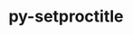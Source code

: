 ---
title: "py-setproctitle"
layout: cache
categories: [package, develop]
meta: {"compilers": ["gcc@=11.4.0", "gcc@=9.4.0", "oneapi@=2024.2.1"], "num_specs": 21, "num_specs_by_stack": {"e4s": 6, "e4s-neoverse-v2": 6, "e4s-neoverse_v1": 2, "e4s-oneapi": 6, "e4s-power": 1, "root": 21}, "oss": ["ubuntu20.04", "ubuntu22.04"], "platforms": ["linux"], "stacks": ["e4s", "e4s-neoverse-v2", "e4s-neoverse_v1", "e4s-oneapi", "e4s-power", "root"], "targets": ["neoverse_v1", "neoverse_v2", "ppc64le", "x86_64_v3"], "versions": ["1.1.10"]}
spec_details: [{"compiler": "gcc@=11.4.0", "hash": "2bykyeishmfesxixlljqmoigh32u7xwe", "os": "ubuntu22.04", "platform": "linux", "size": "-", "stacks": ["e4s-neoverse_v1", "root"], "target": "neoverse_v1", "variants": ["build_system=python_pip"], "versions": ["1.1.10"]}, {"compiler": "gcc@=11.4.0", "hash": "34tt7rq4swe24kh7pr5nooohjqbwwcja", "os": "ubuntu22.04", "platform": "linux", "size": "-", "stacks": ["e4s-neoverse-v2", "root"], "target": "neoverse_v2", "variants": ["build_system=python_pip"], "versions": ["1.1.10"]}, {"compiler": "gcc@=11.4.0", "hash": "34ww5kgsrroug2oylodvnmzavznslrry", "os": "ubuntu22.04", "platform": "linux", "size": "-", "stacks": ["e4s-neoverse-v2", "root"], "target": "neoverse_v2", "variants": ["build_system=python_pip"], "versions": ["1.1.10"]}, {"compiler": "oneapi@=2024.2.1", "hash": "afs64d2nvu3hieyafeslm6gh25fqrytk", "os": "ubuntu22.04", "platform": "linux", "size": "-", "stacks": ["e4s-oneapi", "root"], "target": "x86_64_v3", "variants": ["build_system=python_pip"], "versions": ["1.1.10"]}, {"compiler": "oneapi@=2024.2.1", "hash": "b6mzrqpuvrz4dpu4bmjfac7b66wwugog", "os": "ubuntu22.04", "platform": "linux", "size": "-", "stacks": ["e4s-oneapi", "root"], "target": "x86_64_v3", "variants": ["build_system=python_pip"], "versions": ["1.1.10"]}, {"compiler": "oneapi@=2024.2.1", "hash": "bpkwd257swx2jdhybfczisuoml3ofxyx", "os": "ubuntu22.04", "platform": "linux", "size": "-", "stacks": ["e4s-oneapi", "root"], "target": "x86_64_v3", "variants": ["build_system=python_pip"], "versions": ["1.1.10"]}, {"compiler": "gcc@=11.4.0", "hash": "dhivjym3mvtqgzxwy2yiquz7f3ownaik", "os": "ubuntu22.04", "platform": "linux", "size": "-", "stacks": ["e4s-neoverse-v2", "root"], "target": "neoverse_v2", "variants": ["build_system=python_pip"], "versions": ["1.1.10"]}, {"compiler": "oneapi@=2024.2.1", "hash": "dp77lkhvdlx7nbtr4fcdayy6str5fvos", "os": "ubuntu22.04", "platform": "linux", "size": "-", "stacks": ["e4s-oneapi", "root"], "target": "x86_64_v3", "variants": ["build_system=python_pip"], "versions": ["1.1.10"]}, {"compiler": "gcc@=11.4.0", "hash": "ihesc6cg5kqzuwao7ni7e3qjk7bfvd7q", "os": "ubuntu22.04", "platform": "linux", "size": "-", "stacks": ["e4s-neoverse_v1", "root"], "target": "neoverse_v1", "variants": ["build_system=python_pip"], "versions": ["1.1.10"]}, {"compiler": "oneapi@=2024.2.1", "hash": "kc246utqm26qebarzq3uq6yywrpwxyy7", "os": "ubuntu22.04", "platform": "linux", "size": "-", "stacks": ["e4s-oneapi", "root"], "target": "x86_64_v3", "variants": ["build_system=python_pip"], "versions": ["1.1.10"]}, {"compiler": "gcc@=11.4.0", "hash": "n6phk2tdsu3tdrbqw2pmwcewbk46lwam", "os": "ubuntu22.04", "platform": "linux", "size": "-", "stacks": ["e4s", "root"], "target": "x86_64_v3", "variants": ["build_system=python_pip"], "versions": ["1.1.10"]}, {"compiler": "gcc@=11.4.0", "hash": "niydzmilsl5dsbzqrkm45vhxkt5nrlmo", "os": "ubuntu22.04", "platform": "linux", "size": "-", "stacks": ["e4s", "root"], "target": "x86_64_v3", "variants": ["build_system=python_pip"], "versions": ["1.1.10"]}, {"compiler": "gcc@=11.4.0", "hash": "nkv2cmaybyilcou3alydvfcfjbs2cdf6", "os": "ubuntu22.04", "platform": "linux", "size": "-", "stacks": ["e4s", "root"], "target": "x86_64_v3", "variants": ["build_system=python_pip"], "versions": ["1.1.10"]}, {"compiler": "gcc@=11.4.0", "hash": "o574qxe5c72nivvrpj2gdwuxkxvyw2x5", "os": "ubuntu22.04", "platform": "linux", "size": "-", "stacks": ["e4s", "root"], "target": "x86_64_v3", "variants": ["build_system=python_pip"], "versions": ["1.1.10"]}, {"compiler": "gcc@=11.4.0", "hash": "pg6owuu3xkyz6sh2aobingli56fuk7t5", "os": "ubuntu22.04", "platform": "linux", "size": "-", "stacks": ["e4s-neoverse-v2", "root"], "target": "neoverse_v2", "variants": ["build_system=python_pip"], "versions": ["1.1.10"]}, {"compiler": "oneapi@=2024.2.1", "hash": "qasqrp5p2bqkfg7qqkgkwms6lhroamzh", "os": "ubuntu22.04", "platform": "linux", "size": "-", "stacks": ["e4s-oneapi", "root"], "target": "x86_64_v3", "variants": ["build_system=python_pip"], "versions": ["1.1.10"]}, {"compiler": "gcc@=11.4.0", "hash": "sgyjgz6cmymmr3qglgaebrl4fheia2i2", "os": "ubuntu22.04", "platform": "linux", "size": "-", "stacks": ["e4s-neoverse-v2", "root"], "target": "neoverse_v2", "variants": ["build_system=python_pip"], "versions": ["1.1.10"]}, {"compiler": "gcc@=11.4.0", "hash": "snc52j3fljdsumfqrcv2o327ujsqslcg", "os": "ubuntu22.04", "platform": "linux", "size": "-", "stacks": ["e4s", "root"], "target": "x86_64_v3", "variants": ["build_system=python_pip"], "versions": ["1.1.10"]}, {"compiler": "gcc@=11.4.0", "hash": "uqod4mcoct2wgdb2xhi5ne7cc5zxun2b", "os": "ubuntu22.04", "platform": "linux", "size": "-", "stacks": ["e4s", "root"], "target": "x86_64_v3", "variants": ["build_system=python_pip"], "versions": ["1.1.10"]}, {"compiler": "gcc@=9.4.0", "hash": "usni3lzq5xzojajy7naujnvujx64ycjc", "os": "ubuntu20.04", "platform": "linux", "size": "-", "stacks": ["e4s-power", "root"], "target": "ppc64le", "variants": ["build_system=python_pip"], "versions": ["1.1.10"]}, {"compiler": "gcc@=11.4.0", "hash": "xrkzh66jpkbprtuwildv7t5jimvxa5mj", "os": "ubuntu22.04", "platform": "linux", "size": "-", "stacks": ["e4s-neoverse-v2", "root"], "target": "neoverse_v2", "variants": ["build_system=python_pip"], "versions": ["1.1.10"]}]
---